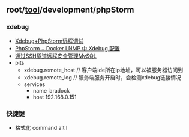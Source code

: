 ## root/[tool](../README.md)/development/phpStorm
### xdebug
* [Xdebug+PhpStorm远程调试](https://www.jianshu.com/p/117c39764736)
* [PhpStorm + Docker LNMP 中 Xdebug 配置](https://www.jianshu.com/p/c40a27129aca)
* [通过SSH隧道远程安全管理MySQL](https://www.centos.bz/2016/10/securely-administer-mysql-with-an-ssh-tunnel/)
* pits
  * xdebug.remote_host // 客户端ide所在ip地址，可以被服务器访问到
  * xdebug.remote_log  // 服务端服务开启时，会检测xdebug链接情况
  * services
    * name laradock
    * host 192.168.0.151
### 快捷键
* 格式化 command alt l